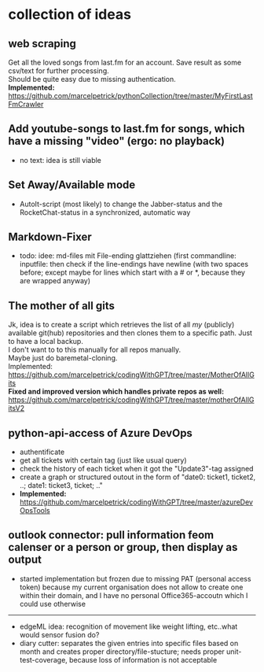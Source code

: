 # collection of ideas

## web scraping
Get all the loved songs from last.fm for an account. Save result as some csv/text for further processing.  
Should be quite easy due to missing authentication.  
**Implemented:** https://github.com/marcelpetrick/pythonCollection/tree/master/MyFirstLastFmCrawler

## Add youtube-songs to last.fm for songs, which have a missing "video" (ergo: no playback)
* no text: idea is still viable

## Set Away/Available mode
* AutoIt-script (most likely) to change the Jabber-status and the RocketChat-status in a synchronized, automatic way

## Markdown-Fixer
* todo: idee: md-files mit File-ending glattziehen (first commandline: inputfile: then check if the line-endings have newline (with two spaces before; except maybe for lines which start with a # or *, because they are wrapped anyway)

## The mother of all gits
Jk, idea is to create a script which retrieves the list of all _my_ (publicly) available git(hub) repositories and then clones them to a specific path. Just to have a local backup.  
I don't want to to this manually for all repos manually.  
Maybe just do baremetal-cloning.  
Implemented: https://github.com/marcelpetrick/codingWithGPT/tree/master/MotherOfAllGits  
**Fixed and improved version which handles private repos as well:** https://github.com/marcelpetrick/codingWithGPT/tree/master/motherOfAllGitsV2

## python-api-access of Azure DevOps
* authentificate
* get all tickets with certain tag (just like usual query)
* check the history of each ticket when it got the "Update3"-tag assigned
* create a graph or structured outout in the form of "date0: ticket1, ticket2, ..; date1: ticket3, ticket; .."
* **Implemented:** https://github.com/marcelpetrick/codingWithGPT/tree/master/azureDevOpsTools

## outlook connector: pull information feom calenser or a person or group, then display as output
* started implementation but frozen due to missing PAT (personal access token) because my current organisation does not allow to create one within their domain, and I have no personal Office365-accoutn which I could use otherwise

---------

* edgeML idea: recognition of movement like weight lifting, etc..what would sensor fusion do?
* diary cutter: separates the given entries into specific files based on month and creates proper directory/file-stucture; needs proper unit-test-coverage, because loss of information is not acceptable
